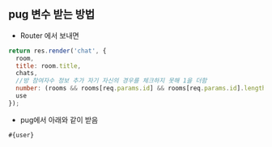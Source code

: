## pug 변수 받는 방법
- Router 에서 보내면
```javascript
return res.render('chat', {
  room,
  title: room.title,
  chats,
  //방 참여자수 정보 추가 자기 자신의 경우를 체크하지 못해 1을 더함
  number: (rooms && rooms[req.params.id] && rooms[req.params.id].length) || 0,
  use
});
```

- pug에서 아래와 같이 받음
```pug
#{user}
```